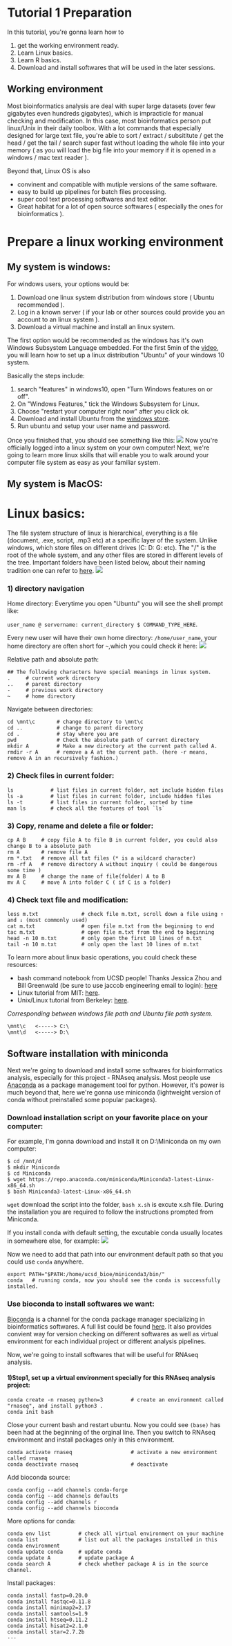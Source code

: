 # Tutorial 1 Preparation  
In this tutorial, you're gonna learn how to 
  1) get the working environment ready.
  2) Learn Linux basics.
  3) Learn R basics.
  4) Download and install softwares that will be used in the later sessions.
  
## Working environment

Most bioinformatics analysis are deal with super large datasets (over few gigabytes even hundreds gigabytes), which is impracticle for manual checking and modification. 
In this case, most bioinformatics person put linux/Unix in their daily toolbox. With a lot commands that especially designed for large text file,
you're able to sort / extract / subsititute / get the head / get the tail / search super fast without loading the whole file into your memory 
( as you will load the big file into your memory if it is opened in a windows / mac text reader ).

Beyond that, Linux OS is also 
- convinent and compatible with mutiple versions of the same software.
- easy to build up pipelines for batch files processing. 
- super cool text processing softwares and text editor. 
- Great habitat for a lot of open source softwares ( especially the ones for bioinformatics ). 

# Prepare a linux working environment
## My system is windows:
For windows users, your options would be: 
1) Download one linux system distribution from windows store ( Ubuntu recommended ).
2) Log in a known server ( if your lab or other sources could provide you an account to an linux system ). 
3) Download a virtual machine and install an linux system. 

The first option would be recommended as the windows has it's own Windows Subsystem Language embedded. 
For the first 5min of the [video](https://www.youtube.com/watch?v=xzgwDbe7foQ), you will learn how to set up a linux distribution "Ubuntu" of your windows 10 system. 

Basically the steps include:
1) search "features" in windows10, open "Turn Windows features on or off".
2) On "Windows Features," tick the Windows Subsystem for Linux.
3) Choose "restart your computer right now" after you click ok. 
4) Download and install Ubuntu from the [windows store](https://www.microsoft.com/en-us/p/ubuntu/9nblggh4msv6?ocid=AID2000142_aff_7593_159229&tduid=%28ir__ka1wk3nrygkfr3k2kk0sohzixu2xg0e9pm2nab1600%29%287593%29%28159229%29%28%29%28UUwpUdUnU49661YYwYg%29&rtc=1&irgwc=1&irclickid=_ka1wk3nrygkfr3k2kk0sohzixu2xg0e9pm2nab1600&activetab=pivot:overviewtab).
5) Run ubuntu and setup your user name and password.

Once you finished that, you should see something like this:
<img src="https://github.com/Irenexzwen/BIOE183/blob/master/images/ubuntu.png">
Now you're officially logged into a linux system on your own computer! Next, we're going to learn more linux skills that will enable you to walk around your computer file system as easy as your familiar system. 


## My system is MacOS:


# Linux basics:
The file system structure of linux is hierarchical, everything is a file (document, .exe, script, .mp3 etc) at a specific layer of the system. Unlike windows, which store files on different drives (C: D: G: etc). The "/" is the root of the whole system, and any other files are stored in different levels of the tree. Important folders have been listed below, about their naming tradition one can refer to [here](http://www.linuxstories.net/linux-directory-structure-file-system-structure/).
<img src="https://github.com/WGLab/dragonstar2019/blob/master/day1_linux/img/directory.png"> 

### 1) directory navigation
Home directory:
Everytime you open "Ubuntu" you will see the shell prompt like:

`user_name @ servername: current_directory $ COMMAND_TYPE_HERE`.

Every new user will have their own home directory: `/home/user_name`, your home directory are often short for `~`,which you could check it here:
<img src="https://github.com/Irenexzwen/BIOE183/blob/master/images/linux.png">

Relative path and absolute path:
```
## The following characters have special meanings in linux system.
.     # current work directory
..    # parent directory
-     # previous work directory
~     # home directory
```

Navigate between directories:
```Shell
cd \mnt\c       # change directory to \mnt\c
cd ..           # change to parent directory
cd .            # stay where you are 
pwd             # Check the absolute path of current directory
mkdir A         # Make a new directory at the current path called A.
rmdir -r A      # remove a A at the current path. (here -r means, remove A in an recursively fashion.)
```

### 2) Check files in current folder:
```Shell
ls            # list files in current folder, not include hidden files
ls -a         # list files in current folder, include hidden files
ls -t         # list files in current folder, sorted by time
man ls        # check all the features of tool `ls`
```

### 3) Copy, rename and delete a file or folder:
```Shell
cp A B     # copy file A to file B in current folder, you could also change B to a absolute path
rm A       # remove file A 
rm *.txt   # remove all txt files (* is a wildcard character)
rm -rf A   # remove directory A without inquiry ( could be dangerous some time )
mv A B     # change the name of file(folder) A to B 
mv A C     # move A into folder C ( if C is a folder) 
```

### 4) Check text file and modification:
```Shell
less m.txt              # check file m.txt, scroll down a file using ↑ and ↓ (most commonly used)
cat m.txt               # open file m.txt from the beginning to end
tac m.txt               # open file m.txt from the end to beginning
head -n 10 m.txt        # only open the first 10 lines of m.txt
tail -n 10 m.txt        # only open the last 10 lines of m.txt
```
To learn more about linux basic operations, you could check these resources:
- bash command notebook from UCSD people! Thanks Jessica Zhou and Bill Greenwald (be sure to use jaccob engineering email to login): [here](https://colab.research.google.com/drive/1RRxtCSvTgXnLZWnfXvHpVu8G1-yR3-bl)
- Linux tutorial from MIT: [here](http://math.mit.edu/services/help/new/unix.php).
- Unix/Linux tutorial from Berkeley: [here](https://people.ischool.berkeley.edu/~kevin/unix-tutorial/toc.html).

*Corresponding between windows file path and Ubuntu file path system.*

```Shell
\mnt\c   <-----> C:\
\mnt\d   <-----> D:\
```


## Software installation with miniconda
Next we're going to download and install some softwares for bioinformatics analysis, especially for this project - RNAseq analysis.
Most people use [Anaconda](https://en.wikipedia.org/wiki/Anaconda_(Python_distribution)) as a package management tool for python. However, it's power is much beyond that, here we're gonna use miniconda (lightweight version of conda without preinstalled some popular packages).

### Download installation script on your favorite place on your computer:
For example, I'm gonna download and install it on D:\Miniconda on my own computer:
```Shell
$ cd /mnt/d
$ mkdir Miniconda
$ cd Miniconda
$ wget https://repo.anaconda.com/miniconda/Miniconda3-latest-Linux-x86_64.sh  
$ bash Miniconda3-latest-Linux-x86_64.sh  

```
`wget` download the script into the folder, `bash x.sh` is excute x.sh file. During the installation you are required to follow the instructions prompted from Miniconda.  

If you install conda with default setting, the excutable conda usually locates in somewhere else, for example:
<img src="https://github.com/Irenexzwen/BIOE183/blob/master/images/conda.png">

Now we need to add that path into our environment default path so that you could use `conda` anywhere.
```Shell
export PATH="$PATH:/home/ucsd_bioe/miniconda3/bin/"
conda   # running conda, now you should see the conda is successfully installed.
```

### Use bioconda to install softwares we want:
[Bioconda](https://daler.github.io/bioconda-docs/) is a channel for the conda package manager specializing in bioinformatics softwares. A full list could be found [here](https://anaconda.org/bioconda/repo). It also provides convient way for version checking on different softwares as well as virtual environment for each individual project or different analysis pipelines. 

Now, we're going to install softwares that will be useful for RNAseq analysis. 

#### 1)Step1, set up a virtual environment specially for this RNAseq analysis project:
```Shell
conda create -n rnaseq python=3         # create an environment called "rnaseq", and install python3 .
conda init bash 
```
Close your current bash and restart ubuntu. Now you could see `(base)` has been had at the beginning of the orginal line. Then you switch to RNAseq environment and install packages only in this environment.

```Shell
conda activate rnaseq                   # activate a new environment called rnaseq
conda deactivate rnaseq                 # deactivate 
```

Add bioconda source:
```Shell
conda config --add channels conda-forge
conda config --add channels defaults
conda config --add channels r
conda config --add channels bioconda
```

More options for conda:
```Shell
conda env list         # check all virtual environment on your machine
conda list             # list out all the packages installed in this conda environment
conda update conda     # update conda
conda update A         # update package A
conda search A         # check whether package A is in the source channel.
```

Install packages: 
```Shell
conda install fastp=0.20.0 
conda install fastqc=0.11.8
conda install minimap2=2.17
conda install samtools=1.9
conda install htseq=0.11.2
conda install hisat2=2.1.0
conda install star=2.7.2b
···
